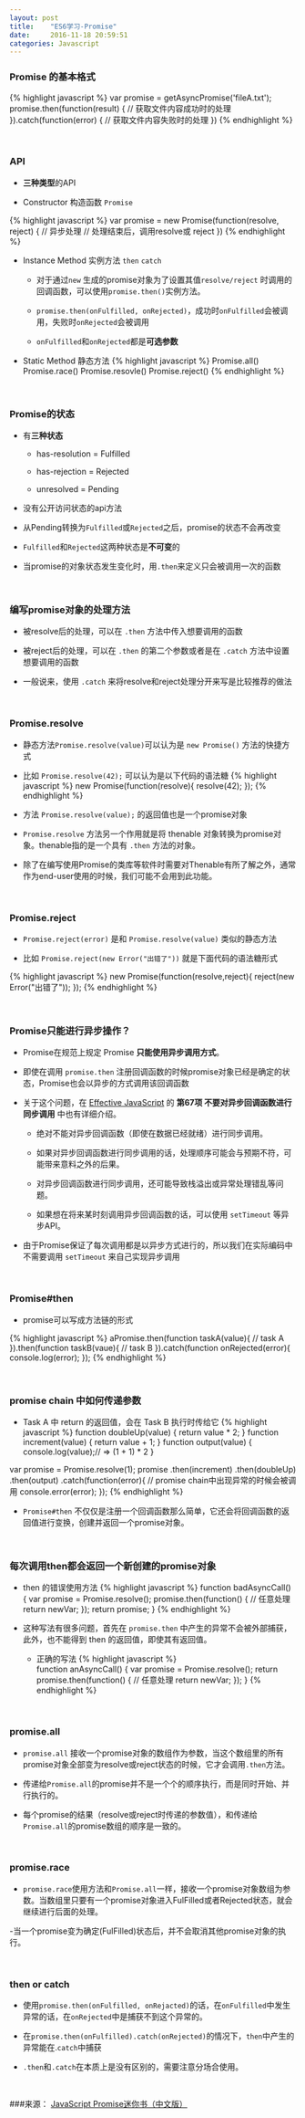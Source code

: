 ```yaml
---
layout: post
title:    "ES6学习-Promise"
date:     2016-11-18 20:59:51
categories: Javascript 
---
```


### Promise 的基本格式

{% highlight javascript %}
var promise = getAsyncPromise('fileA.txt');
promise.then(function(result) {
    // 获取文件内容成功时的处理
}).catch(function(error) {
    // 获取文件内容失败时的处理
})
{% endhighlight %}

<br>

### API
- **三种类型**的API

- Constructor 构造函数 `Promise`

{% highlight javascript %}
var promise = new Promise(function(resolve, reject) {
    // 异步处理
    // 处理结束后，调用resolve或 reject
})
{% endhighlight %}

- Instance Method 实例方法 `then` `catch`

    - 对于通过`new` 生成的promise对象为了设置其值`resolve/reject`
    时调用的回调函数，可以使用`promise.then()`实例方法。

    - `promise.then(onFulfilled, onRejected)`，成功时`onFulfilled`会被调用，失败时`onRejected`会被调用

    - `onFulfilled`和`onRejected`都是**可选参数**

- Static Method 静态方法
{% highlight javascript %}
Promise.all()
Promise.race()
Promise.resovle()
Promise.reject() 
{% endhighlight %}

<br>

### Promise的状态
- 有**三种状态**
    - has-resolution = Fulfilled

    - has-rejection = Rejected

    - unresolved = Pending

- 没有公开访问状态的api方法

- 从Pending转换为`Fulfilled`或`Rejected`之后，promise的状态不会再改变

- `Fulfilled`和`Rejected`这两种状态是**不可变**的

- 当promise的对象状态发生变化时，用`.then`来定义只会被调用一次的函数
 
<br>

### 编写promise对象的处理方法
- 被resolve后的处理，可以在 `.then` 方法中传入想要调用的函数

- 被reject后的处理，可以在 `.then` 的第二个参数或者是在 `.catch` 方法中设置想要调用的函数

- 一般说来，使用 `.catch` 来将resolve和reject处理分开来写是比较推荐的做法
 
 
<br>

### Promise.resolve
- 静态方法`Promise.resolve(value)`可以认为是 `new Promise()` 方法的快捷方式

- 比如 `Promise.resolve(42);` 可以认为是以下代码的语法糖
{% highlight javascript %}
new Promise(function(resolve){
    resolve(42);
});
{% endhighlight %}

- 方法 `Promise.resolve(value);` 的返回值也是一个promise对象

- `Promise.resolve` 方法另一个作用就是将 thenable 对象转换为promise对象。thenable指的是一个具有 `.then` 方法的对象。

- 除了在编写使用Promise的类库等软件时需要对Thenable有所了解之外，通常作为end-user使用的时候，我们可能不会用到此功能。
 
<br>

### Promise.reject
- `Promise.reject(error)` 是和 `Promise.resolve(value)` 类似的静态方法

- 比如 `Promise.reject(new Error("出错了"))` 就是下面代码的语法糖形式

{% highlight javascript %}
new Promise(function(resolve,reject){
    reject(new Error("出错了"));
});
{% endhighlight %}
 
<br>

### Promise只能进行异步操作？

- Promise在规范上规定 Promise **只能使用异步调用方式**。

- 即使在调用 `promise.then` 注册回调函数的时候promise对象已经是确定的状态，Promise也会以异步的方式调用该回调函数

- 关于这个问题，在 [Effective JavaScript](http://effectivejs.com/) 的 **第67项 不要对异步回调函数进行同步调用** 中也有详细介绍。

    - 绝对不能对异步回调函数（即使在数据已经就绪）进行同步调用。

    - 如果对异步回调函数进行同步调用的话，处理顺序可能会与预期不符，可能带来意料之外的后果。

    - 对异步回调函数进行同步调用，还可能导致栈溢出或异常处理错乱等问题。

    - 如果想在将来某时刻调用异步回调函数的话，可以使用 `setTimeout` 等异步API。

- 由于Promise保证了每次调用都是以异步方式进行的，所以我们在实际编码中不需要调用 `setTimeout` 来自己实现异步调用
 
<br>

### Promise#then
- promise可以写成方法链的形式

{% highlight javascript %}
aPromise.then(function taskA(value){
    // task A
}).then(function taskB(vaue){
    // task B
}).catch(function onRejected(error){
    console.log(error);
});
{% endhighlight %}
 
 
 
<br>

### promise chain 中如何传递参数
- Task A 中 return 的返回值，会在 Task B 执行时传给它
{% highlight javascript %}
function doubleUp(value) {
    return value * 2;
}
function increment(value) {
    return value + 1;
}
function output(value) {
    console.log(value);// => (1 + 1) * 2
}

var promise = Promise.resolve(1);
promise
.then(increment)
.then(doubleUp)
.then(output)
.catch(function(error){
    // promise chain中出现异常的时候会被调用
    console.error(error);
});
{% endhighlight %}
- `Promise#then` 不仅仅是注册一个回调函数那么简单，它还会将回调函数的返回值进行变换，创建并返回一个promise对象。
 
<br>

### 每次调用then都会返回一个新创建的promise对象
- then 的错误使用方法
{% highlight javascript %}
function badAsyncCall() {
    var promise = Promise.resolve();
    promise.then(function() {
    // 任意处理
    return newVar;
});
    return promise;
}
{% endhighlight %}

- 这种写法有很多问题，首先在 `promise.then` 中产生的异常不会被外部捕获，此外，也不能得到 then 的返回值，即使其有返回值。
    - 正确的写法
{% highlight javascript %}    
function anAsyncCall() {
    var promise = Promise.resolve();
    return promise.then(function() {
        // 任意处理
        return newVar;
    });
}
{% endhighlight %}
 
<br>

### promise.all
- `promise.all` 接收一个promise对象的数组作为参数，当这个数组里的所有promise对象全部变为resolve或reject状态的时候，它才会调用`.then`方法。

- 传递给`Promise.all`的promise并不是一个个的顺序执行，而是同时开始、并行执行的。

- 每个promise的结果（resolve或reject时传递的参数值），和传递给`Promise.all`的promise数组的顺序是一致的。
 
<br>

### promise.race
- `promise.race`使用方法和`Promise.all`一样，接收一个promise对象数组为参数。当数组里只要有一个promise对象进入FulFilled或者Rejected状态，就会继续进行后面的处理。

-当一个promise变为确定(FulFilled)状态后，并不会取消其他promise对象的执行。
 
<br>

### then or catch
- 使用`promise.then(onFulfilled, onRejacted)`的话，在`onFulfilled`中发生异常的话，在`onRejected`中是捕获不到这个异常的。
  
- 在`promise.then(onFulfilled).catch(onRejected)`的情况下，`then`中产生的异常能在.`catch`中捕获

- `.then`和`.catch`在本质上是没有区别的，需要注意分场合使用。
 
<br>

###来源：
<a href="http://liubin.org/promises-book/" target="_blank">JavaScript Promise迷你书（中文版）</a>
